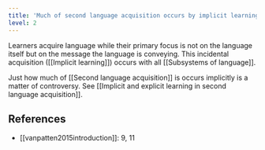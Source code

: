 ```yaml
---
title: 'Much of second language acquisition occurs by implicit learning'
level: 2
---
```


Learners acquire language while their primary focus is not on the language itself but on the message the language is conveying. This incidental acquisition ([[Implicit learning]]) occurs with all [[Subsystems of language]].

Just how much of [[Second language acquisition]] is occurs implicitly is a matter of controversy. See [[Implicit and explicit learning in second language acquisition]].

## References

- [[vanpatten2015introduction]]: 9, 11
